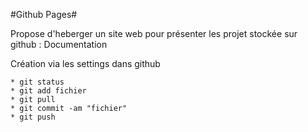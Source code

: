 #Github Pages#

Propose d'heberger un site web pour présenter les projet stockée sur github : Documentation

Création via les settings dans github
 
    * git status
    * git add fichier
    * git pull
    * git commit -am "fichier"
    * git push